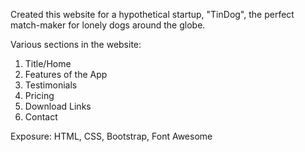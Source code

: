 Created this website for a hypothetical startup, "TinDog", the perfect match-maker for lonely dogs around the globe.

Various sections in the website:

1. Title/Home
2. Features of the App
3. Testimonials
4. Pricing
5. Download Links
6. Contact

Exposure: HTML, CSS, Bootstrap, Font Awesome
